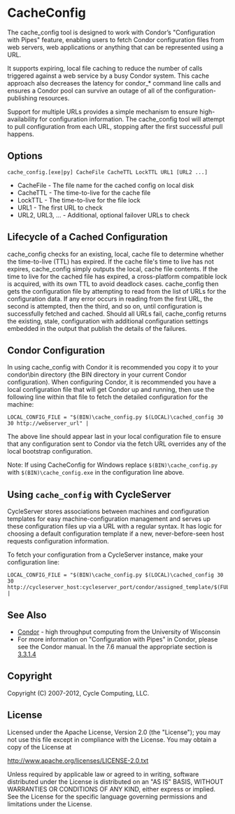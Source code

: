 # CacheConfig

The cache_config tool is designed to work with Condor’s "Configuration with Pipes" feature, enabling users to fetch Condor configuration files from web servers, web applications or anything that can be represented using a URL.

It supports expiring, local file caching to reduce the number of calls triggered against a web service by a busy Condor system. This cache approach also decreases the latency for condor_* command line calls and ensures a Condor pool can survive an outage of all of the configuration-publishing resources.

Support for multiple URLs provides a simple mechanism to ensure high-availability for configuration information. The cache_config tool will attempt to pull configuration from each URL, stopping after the first successful pull happens.

## Options

	cache_config.[exe|py] CacheFile CacheTTL LockTTL URL1 [URL2 ...]

* CacheFile - The file name for the cached config on local disk
* CacheTTL - The time-to-live for the cache file
* LockTTL - The time-to-live for the file lock
* URL1 - The first URL to check
* URL2, URL3, ... - Additional, optional failover URLs to check


## Lifecycle of a Cached Configuration

cache_config checks for an existing, local, cache file to determine whether the time-to-live (TTL) has expired. If the cache file's time to live has not expires, cache_config simply outputs the local, cache file contents. If the time to live for the cached file has expired, a cross-platform compatible lock is
acquired, with its own TTL to avoid deadlock cases. cache_config then gets the configuration file by attempting to read from the list of URLs for the configuration data. If any error occurs in reading from the first URL, the second is attempted, then the third, and so on, until configuration is successfully fetched and cached. Should all URLs fail, cache_config returns the existing, stale, configuration with additional configuration settings embedded in the output that publish the details of the failures.

## Condor Configuration

In using cache_config with Condor it is recommended you copy it to your condor\bin directory (the BIN directory in your current Condor configuration). When configuring Condor, it is recommended you have a local configuration file that will get Condor up and running, then use the following line within that file to fetch the detailed configuration for the machine:

	LOCAL_CONFIG_FILE = "$(BIN)\cache_config.py $(LOCAL)\cached_config 30 30 http://webserver_url" |

The above line should appear last in your local configuration file to ensure that any configuration sent to Condor via the fetch URL overrides any of the local bootstrap configuration.

Note: If using CacheConfig for Windows replace `$(BIN)\cache_config.py` with `$(BIN)\cache_config.exe` in the configuration line above.


## Using `cache_config` with CycleServer

CycleServer stores associations between machines and configuration templates for easy machine-configuration management and serves up these configuration files up via a URL with a regular syntax. It has logic for choosing a default configuration template if a new, never-before-seen host requests configuration information.

To fetch your configuration from a CycleServer instance, make your configuration line:

	LOCAL_CONFIG_FILE = "$(BIN)\cache_config.py $(LOCAL)\cached_config 30 30 http://cycleserver_host:cycleserver_port/condor/assigned_template/$(FULL_HOSTNAME)" |


## See Also

* [Condor][condor] - high throughput computing from the University of Wisconsin
* For more information on "Configuration with Pipes" in Condor, please see the Condor manual. In the 7.6 manual the appropriate section is [3.3.1.4][configwithpipes]

## Copyright

Copyright (C) 2007-2012, Cycle Computing, LLC.

## License

Licensed under the Apache License, Version 2.0 (the "License"); you may not use this file except in compliance with the License.  You may obtain a copy of the License at

<http://www.apache.org/licenses/LICENSE-2.0.txt>

Unless required by applicable law or agreed to in writing, software distributed under the License is distributed on an "AS IS" BASIS, WITHOUT WARRANTIES OR CONDITIONS OF ANY KIND, either express or implied. See the License for the specific language governing permissions and limitations under the License.

[cycleserver]:http://www.cyclecomputing.com/cycleserver/overview
[condor]:http://www.uwisc.cs.edu/condor
[curl]:http://curl.haxx.se/
[configwithpipes]:http://www.cs.wisc.edu/condor/manual/v7.6/3_3Configuration.html#15120